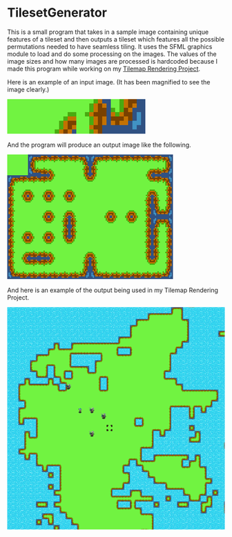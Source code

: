 # TilesetGenerator
This is a small program that takes in a sample image containing unique features of a tileset and then outputs a tileset which features all the possible permutations needed to have seamless tiling. It uses the SFML graphics module to load and do some processing on the images. The values of the image sizes and how many images are processed is hardcoded because I made this program while working on my [Tilemap Rendering Project](https://github.com/Andidy/carnegie).

Here is an example of an input image. (It has been magnified to see the image clearly.)

![Example Input](./example_input.png)

And the program will produce an output image like the following.

![Example Output](./example_output.png)

And here is an example of the output being used in my Tilemap Rendering Project.

![Example Usage](./example_usage.PNG)
